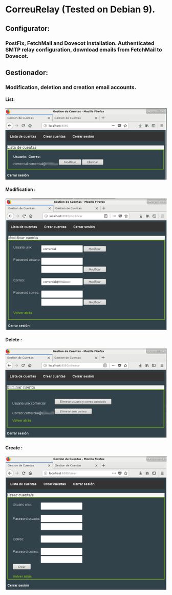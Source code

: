 # CorreuRelay (Tested on Debian 9). 
## Configurator:
### PostFix, FetchMail and Dovecot installation. Authenticated SMTP relay configuration, download emails from FetchMail to Dovecot. 
## Gestionador:
### Modification, deletion and creation email accounts.
#### List:
![ScreenShot](/img/1.png)
#### Modification :
![ScreenShot](/img/2.png)
#### Delete :
![ScreenShot](/img/3.png)
#### Create :
![ScreenShot](/img/4.png)
